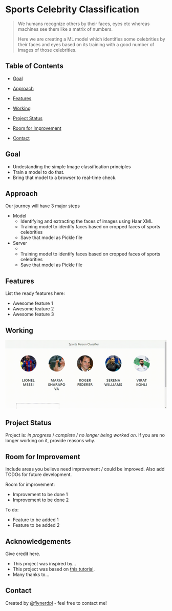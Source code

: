 # Sports Celebrity Classification
> We humans recognize others by their faces, eyes etc whereas machines see them like a matrix of numbers. 
> 
> Here we are creating a ML model which identifies some celebrities by their faces and eyes based on its training with a good number of images of those celebrities. 


## Table of Contents
* [Goal](#goal)
* [Approach](#approach)
* [Features](#features)
* [Working](#working)
* [Project Status](#project-status)
* [Room for Improvement](#room-for-improvement)

* [Contact](#contact)
<!-- * [License](#license) -->
<!--5* [Setup](#setup)
* [Usage](#usage)-->
<!--8* [Acknowledgements](#acknowledgements)-->


## Goal
- Undestanding the simple Image classification principles
- Train a model to do that.
- Bring that model to a browser to real-time check.

## Approach
Our journey will have 3  major steps
- Model <ul><li>Identifying and extracting the faces of images using Haar XML</li><li>Training model to identify faces based on cropped faces of sports celebrities </li><li>Save that model as Pickle file</li></ul>
- Server <ul><li></li><li>Training model to identify faces based on cropped faces of sports celebrities </li><li>Save that model as Pickle file</li></ul>


## Features
List the ready features here:
- Awesome feature 1
- Awesome feature 2
- Awesome feature 3


## Working
![Example screenshot](./_.gif)
<!-- If you have screenshots you'd like to share, include them here. -->


<!--## Setup
What are the project requirements/dependencies? Where are they listed? A requirements.txt or a Pipfile.lock file perhaps? Where is it located?

Proceed to describe how to install / setup one's local environment / get started with the project.


## Usage
How does one go about using it?
Provide various use cases and code examples here.

`write-your-code-here`-->


## Project Status
Project is: _in progress_ / _complete_ / _no longer being worked on_. If you are no longer working on it, provide reasons why.


## Room for Improvement
Include areas you believe need improvement / could be improved. Also add TODOs for future development.

Room for improvement:
- Improvement to be done 1
- Improvement to be done 2

To do:
- Feature to be added 1
- Feature to be added 2


## Acknowledgements
Give credit here.
- This project was inspired by...
- This project was based on [this tutorial](https://www.example.com).
- Many thanks to...


## Contact
Created by [@flynerdpl](https://www.flynerd.pl/) - feel free to contact me!


<!-- Optional -->
<!-- ## License -->
<!-- This project is open source and available under the [... License](). -->

<!-- You don't have to include all sections - just the one's relevant to your project -->
